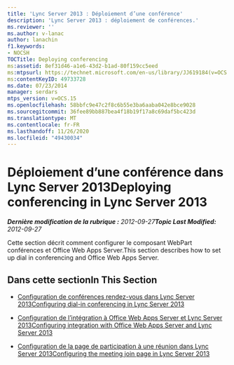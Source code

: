 ```yaml
---
title: 'Lync Server 2013 : Déploiement d’une conférence'
description: 'Lync Server 2013 : déploiement de conférences.'
ms.reviewer: ''
ms.author: v-lanac
author: lanachin
f1.keywords:
- NOCSH
TOCTitle: Deploying conferencing
ms:assetid: 8ef31d46-a1e6-43d2-b1ad-80f159cc5eed
ms:mtpsurl: https://technet.microsoft.com/en-us/library/JJ619184(v=OCS.15)
ms:contentKeyID: 49733728
ms.date: 07/23/2014
manager: serdars
mtps_version: v=OCS.15
ms.openlocfilehash: 58bbfc9e47c2f8c6b55e3ba6aaba042e8bce9028
ms.sourcegitcommit: 36fee89bb887bea4f18b19f17a8c69daf5bc423d
ms.translationtype: MT
ms.contentlocale: fr-FR
ms.lasthandoff: 11/26/2020
ms.locfileid: "49430034"
---
```

# <a name="deploying-conferencing-in-lync-server-2013"></a><span data-ttu-id="e6c46-103">Déploiement d’une conférence dans Lync Server 2013</span><span class="sxs-lookup"><span data-stu-id="e6c46-103">Deploying conferencing in Lync Server 2013</span></span>

<div data-xmlns="http://www.w3.org/1999/xhtml">

<div class="topic" data-xmlns="http://www.w3.org/1999/xhtml" data-msxsl="urn:schemas-microsoft-com:xslt" data-cs="https://msdn.microsoft.com/">

<div data-asp="https://msdn2.microsoft.com/asp">



</div>

<div id="mainSection">

<div id="mainBody"><span data-ttu-id="e6c46-104">

<span> </span></span><span class="sxs-lookup"><span data-stu-id="e6c46-104">

<span> </span></span></span>

<span data-ttu-id="e6c46-105">_**Dernière modification de la rubrique :** 2012-09-27_</span><span class="sxs-lookup"><span data-stu-id="e6c46-105">_**Topic Last Modified:** 2012-09-27_</span></span>

<span data-ttu-id="e6c46-106">Cette section décrit comment configurer le composant WebPart conférences et Office Web Apps Server.</span><span class="sxs-lookup"><span data-stu-id="e6c46-106">This section describes how to set up dial in conferencing and Office Web Apps Server.</span></span>

<div>

## <a name="in-this-section"></a><span data-ttu-id="e6c46-107">Dans cette section</span><span class="sxs-lookup"><span data-stu-id="e6c46-107">In This Section</span></span>

  - [<span data-ttu-id="e6c46-108">Configuration de conférences rendez-vous dans Lync Server 2013</span><span class="sxs-lookup"><span data-stu-id="e6c46-108">Configuring dial-in conferencing in Lync Server 2013</span></span>](lync-server-2013-configuring-dial-in-conferencing.md)

  - [<span data-ttu-id="e6c46-109">Configuration de l’intégration à Office Web Apps Server et Lync Server 2013</span><span class="sxs-lookup"><span data-stu-id="e6c46-109">Configuring integration with Office Web Apps Server and Lync Server 2013</span></span>](lync-server-2013-enabling-office-web-apps-server-and-lync-server-2013.md)

  - [<span data-ttu-id="e6c46-110">Configuration de la page de participation à une réunion dans Lync Server 2013</span><span class="sxs-lookup"><span data-stu-id="e6c46-110">Configuring the meeting join page in Lync Server 2013</span></span>](lync-server-2013-configuring-the-meeting-join-page.md)

<span data-ttu-id="e6c46-111"></div>

</div>

<span> </span>

</div>

</div>

</span><span class="sxs-lookup"><span data-stu-id="e6c46-111"></div>

</div>

<span> </span>

</div>

</div>

</span></span></div>

